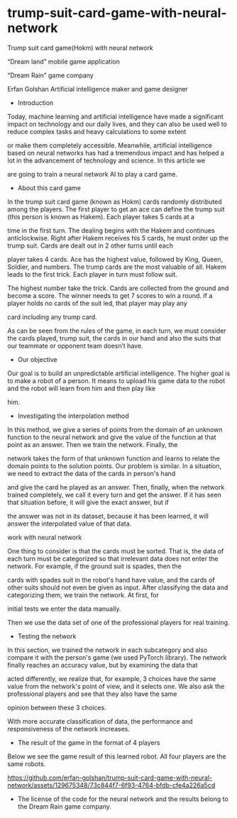 # trump-suit-card-game-with-neural-network

Trump suit card game(Hokm) with neural network

“Dream land” mobile game application

“Dream Rain” game company

Erfan Golshan Artificial intelligence maker and game designer


* Introduction

Today, machine learning and artificial intelligence have made a significant impact on technology and our daily lives, and they can also be used well to reduce complex tasks and heavy calculations to some extent 

or make them completely accessible. Meanwhile, artificial intelligence based on neural networks has had a tremendous impact and has helped a lot in the advancement of technology and science. In this article we 

are going to train a neural network AI to play a card game.



* About this card game

In the trump suit card game (known as Hokm) cards randomly distributed among the players. The first player to get an ace can define the trump suit (this person is known as Hakem). Each player takes 5 cards at a

time in the first turn. The dealing begins with the Hakem and continues anticlockwise. Right after Hakem receives his 5 cards, he must order up the trump suit. Cards are dealt out in 2 other turns until each 

player takes 4 cards. Ace has the highest value, followed by King, Queen, Soldier, and numbers. The trump cards are the most valuable of all. Hakem leads to the first trick. Each player in turn must follow suit. 

The highest number take the trick. Cards are collected from the ground and become a score. The winner needs to get 7 scores to win a round. If a player holds no cards of the suit led, that player may play any 

card including any trump card.

As can be seen from the rules of the game, in each turn, we must consider the cards played, trump suit, the cards in our hand and also the suits that our teammate or opponent team doesn’t have. 


* Our objective

Our goal is to build an unpredictable artificial intelligence. The higher goal is to make a robot of a person. It means to upload his game data to the robot and the robot will learn from him and then play like

him.


* Investigating the interpolation method

In this method, we give a series of points from the domain of an unknown function to the neural network and give the value of the function at that point as an answer. Then we train the network. Finally, the 

network takes the form of that unknown function and learns to relate the domain points to the solution points. Our problem is similar. In a situation, we need to extract the data of the cards in person's hand 

and give the card he played as an answer. Then, finally, when the network trained completely, we call it every turn and get the answer. If it has seen that situation before, it will give the exact answer, but if

the answer was not in its dataset, because it has been learned, it will answer the interpolated value of that data. 

work with neural network

One thing to consider is that the cards must be sorted. That is, the data of each turn must be categorized so that irrelevant data does not enter the network. For example, if the ground suit is spades, then the

cards with spades suit in the robot's hand have value, and the cards of other suits should not even be given as input. After classifying the data and categorizing them, we train the network. At first, for 

initial tests we enter the data manually.

Then we use the data set of one of the professional players for real training.


* Testing the network

In this section, we trained the network in each subcategory and also compare it with the person's game (we used PyTorch library). The network finally reaches an accuracy value, but by examining the data that 

acted differently, we realize that, for example, 3 choices have the same value from the network's point of view, and it selects one. We also ask the professional players and see that they also have the same 

opinion between these 3 choices.

With more accurate classification of data, the performance and responsiveness of the network increases.


* The result of the game in the format of 4 players

Below we see the game result of this learned robot. All four players are the same robots.



https://github.com/erfan-golshan/trump-suit-card-game-with-neural-network/assets/129675348/73c844f7-6f93-4764-bfdb-cfe4a226a5cd



* The license of the code for the neural network and the results belong to the Dream Rain game company.

